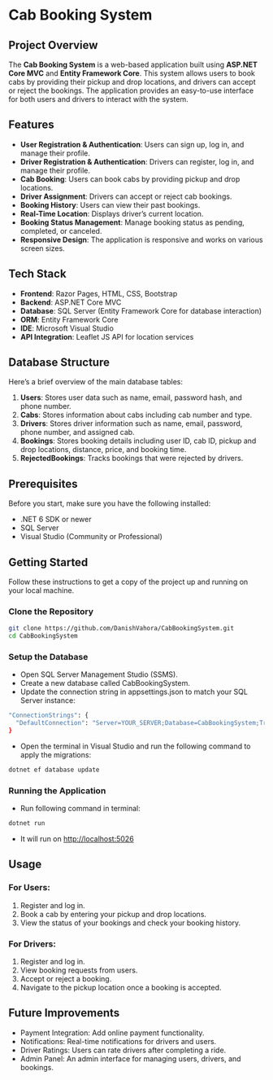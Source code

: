 # Cab Booking System

## Project Overview

The **Cab Booking System** is a web-based application built using **ASP.NET Core MVC** and **Entity Framework Core**. This system allows users to book cabs by providing their pickup and drop locations, and drivers can accept or reject the bookings. The application provides an easy-to-use interface for both users and drivers to interact with the system.

## Features

- **User Registration & Authentication**: Users can sign up, log in, and manage their profile.
- **Driver Registration & Authentication**: Drivers can register, log in, and manage their profile.
- **Cab Booking**: Users can book cabs by providing pickup and drop locations.
- **Driver Assignment**: Drivers can accept or reject cab bookings.
- **Booking History**: Users can view their past bookings.
- **Real-Time Location**: Displays driver’s current location.
- **Booking Status Management**: Manage booking status as pending, completed, or canceled.
- **Responsive Design**: The application is responsive and works on various screen sizes.

## Tech Stack

- **Frontend**: Razor Pages, HTML, CSS, Bootstrap
- **Backend**: ASP.NET Core MVC
- **Database**: SQL Server (Entity Framework Core for database interaction)
- **ORM**: Entity Framework Core
- **IDE**: Microsoft Visual Studio 
- **API Integration**: Leaflet JS API for location services

## Database Structure

Here’s a brief overview of the main database tables:

1. **Users**: Stores user data such as name, email, password hash, and phone number.
2. **Cabs**: Stores information about cabs including cab number and type.
3. **Drivers**: Stores driver information such as name, email, password, phone number, and assigned cab.
4. **Bookings**: Stores booking details including user ID, cab ID, pickup and drop locations, distance, price, and booking time.
5. **RejectedBookings**: Tracks bookings that were rejected by drivers.

## Prerequisites

Before you start, make sure you have the following installed:

- .NET 6 SDK or newer
- SQL Server
- Visual Studio (Community or Professional)

## Getting Started

Follow these instructions to get a copy of the project up and running on your local machine.

### Clone the Repository

```bash
git clone https://github.com/DanishVahora/CabBookingSystem.git
cd CabBookingSystem
```

### Setup the Database

- Open SQL Server Management Studio (SSMS).
- Create a new database called CabBookingSystem.
- Update the connection string in appsettings.json to match your SQL Server instance:

```bash
"ConnectionStrings": {
  "DefaultConnection": "Server=YOUR_SERVER;Database=CabBookingSystem;Trusted_Connection=True;MultipleActiveResultSets=true"
}
```

- Open the terminal in Visual Studio and run the following command to apply the migrations:

```bash
dotnet ef database update
```

### Running the Application

- Run following command in terminal:

```bash
dotnet run
```
- It will run on [http://localhost:5026](http://localhost:5026)


## Usage

### For Users:
1. Register and log in.
2. Book a cab by entering your pickup and drop locations.
3. View the status of your bookings and check your booking history.

### For Drivers:
1. Register and log in.
2. View booking requests from users.
3. Accept or reject a booking.
4. Navigate to the pickup location once a booking is accepted.


## Future Improvements

- Payment Integration: Add online payment functionality.
- Notifications: Real-time notifications for drivers and users.
- Driver Ratings: Users can rate drivers after completing a ride.
- Admin Panel: An admin interface for managing users, drivers, and bookings.


